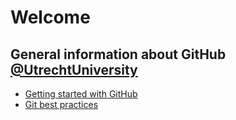 # Welcome

## General information about GitHub [@UtrechtUniversity](https://github.com/UtrechtUniversity)
- [Getting started with GitHub](https://github.com/UtrechtUniversity/getting-started)
- [Git best practices](https://github.com/UtrechtUniversity/best-practices)
